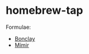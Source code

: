# homebrew-tap

Formulae:

- [Bonclay](https://github.com/talal/bonclay)
- [Mímir](https://github.com/talal/mimir)
